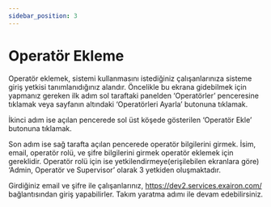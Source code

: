 ```yaml
---
sidebar_position: 3
---
```


# Operatör Ekleme

Operatör eklemek, sistemi kullanmasını istediğiniz çalışanlarınıza sisteme giriş yetkisi tanımlanıdığınız alandır. Öncelikle bu ekrana gidebilmek için yapmanız gereken ilk adım sol taraftaki panelden ‘Operatörler’ penceresine tıklamak veya sayfanın altındaki ‘Operatörleri Ayarla’ butonuna tıklamak.

İkinci adım ise açılan pencerede sol üst köşede gösterilen ‘Operatör Ekle’ butonuna tıklamak.

Son adım ise sağ tarafta açılan pencerede operatör bilgilerini girmek. İsim, email, operatör rolü, ve şifre bilgilerini girmek operatör eklemek için gereklidir. Operatör rolü için ise yetkilendirmeye(erişilebilen ekranlara göre) ‘Admin, Operatör ve Supervisor’ olarak 3 yetkiden oluşmaktadır.

Girdiğiniz email ve şifre ile çalışanlarınız, https://dev2.services.exairon.com/ bağlantısından giriş yapabilirler. Takım yaratma adımı ile devam edebilirsiniz.